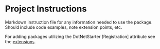 ﻿# Project Instructions

Markdown instruction file for any information needed to use the package. Should include code examples, note extension points, etc.

For adding packages utilizing the DotNetStarter [Registration] attribute see the [extensions](https://github.com/bmcdavid/DotNetStarter.Extensions.Registrations).
